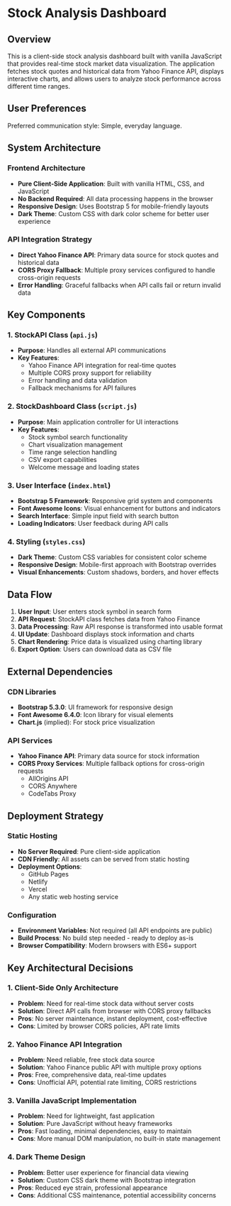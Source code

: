 # Stock Analysis Dashboard

## Overview

This is a client-side stock analysis dashboard built with vanilla JavaScript that provides real-time stock market data visualization. The application fetches stock quotes and historical data from Yahoo Finance API, displays interactive charts, and allows users to analyze stock performance across different time ranges.

## User Preferences

Preferred communication style: Simple, everyday language.

## System Architecture

### Frontend Architecture
- **Pure Client-Side Application**: Built with vanilla HTML, CSS, and JavaScript
- **No Backend Required**: All data processing happens in the browser
- **Responsive Design**: Uses Bootstrap 5 for mobile-friendly layouts
- **Dark Theme**: Custom CSS with dark color scheme for better user experience

### API Integration Strategy
- **Direct Yahoo Finance API**: Primary data source for stock quotes and historical data
- **CORS Proxy Fallback**: Multiple proxy services configured to handle cross-origin requests
- **Error Handling**: Graceful fallbacks when API calls fail or return invalid data

## Key Components

### 1. StockAPI Class (`api.js`)
- **Purpose**: Handles all external API communications
- **Key Features**:
  - Yahoo Finance API integration for real-time quotes
  - Multiple CORS proxy support for reliability
  - Error handling and data validation
  - Fallback mechanisms for API failures

### 2. StockDashboard Class (`script.js`)
- **Purpose**: Main application controller for UI interactions
- **Key Features**:
  - Stock symbol search functionality
  - Chart visualization management
  - Time range selection handling
  - CSV export capabilities
  - Welcome message and loading states

### 3. User Interface (`index.html`)
- **Bootstrap 5 Framework**: Responsive grid system and components
- **Font Awesome Icons**: Visual enhancement for buttons and indicators
- **Search Interface**: Simple input field with search button
- **Loading Indicators**: User feedback during API calls

### 4. Styling (`styles.css`)
- **Dark Theme**: Custom CSS variables for consistent color scheme
- **Responsive Design**: Mobile-first approach with Bootstrap overrides
- **Visual Enhancements**: Custom shadows, borders, and hover effects

## Data Flow

1. **User Input**: User enters stock symbol in search form
2. **API Request**: StockAPI class fetches data from Yahoo Finance
3. **Data Processing**: Raw API response is transformed into usable format
4. **UI Update**: Dashboard displays stock information and charts
5. **Chart Rendering**: Price data is visualized using charting library
6. **Export Option**: Users can download data as CSV file

## External Dependencies

### CDN Libraries
- **Bootstrap 5.3.0**: UI framework for responsive design
- **Font Awesome 6.4.0**: Icon library for visual elements
- **Chart.js** (implied): For stock price visualization

### API Services
- **Yahoo Finance API**: Primary data source for stock information
- **CORS Proxy Services**: Multiple fallback options for cross-origin requests
  - AllOrigins API
  - CORS Anywhere
  - CodeTabs Proxy

## Deployment Strategy

### Static Hosting
- **No Server Required**: Pure client-side application
- **CDN Friendly**: All assets can be served from static hosting
- **Deployment Options**:
  - GitHub Pages
  - Netlify
  - Vercel
  - Any static web hosting service

### Configuration
- **Environment Variables**: Not required (all API endpoints are public)
- **Build Process**: No build step needed - ready to deploy as-is
- **Browser Compatibility**: Modern browsers with ES6+ support

## Key Architectural Decisions

### 1. Client-Side Only Architecture
- **Problem**: Need for real-time stock data without server costs
- **Solution**: Direct API calls from browser with CORS proxy fallbacks
- **Pros**: No server maintenance, instant deployment, cost-effective
- **Cons**: Limited by browser CORS policies, API rate limits

### 2. Yahoo Finance API Integration
- **Problem**: Need reliable, free stock data source
- **Solution**: Yahoo Finance public API with multiple proxy options
- **Pros**: Free, comprehensive data, real-time updates
- **Cons**: Unofficial API, potential rate limiting, CORS restrictions

### 3. Vanilla JavaScript Implementation
- **Problem**: Need for lightweight, fast application
- **Solution**: Pure JavaScript without heavy frameworks
- **Pros**: Fast loading, minimal dependencies, easy to maintain
- **Cons**: More manual DOM manipulation, no built-in state management

### 4. Dark Theme Design
- **Problem**: Better user experience for financial data viewing
- **Solution**: Custom CSS dark theme with Bootstrap integration
- **Pros**: Reduced eye strain, professional appearance
- **Cons**: Additional CSS maintenance, potential accessibility concerns
